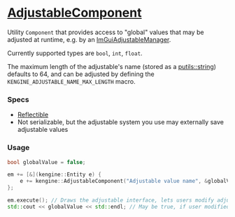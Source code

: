 # [AdjustableComponent](AdjustableComponent.hpp)

Utility `Component` that provides access to "global" values that may be adjusted at runtime, e.g. by an [ImGuiAdjustableManager](../gameobjects/ImGuiAdjustableManager.md).

Currently supported types are `bool`, `int`, `float`.

The maximum length of the adjustable's name (stored as a [putils::string](https://github.com/phiste/putils/blob/master/string.hpp)) defaults to 64, and can be adjusted by defining the `KENGINE_ADJUSTABLE_NAME_MAX_LENGTH` macro.

### Specs

* [Reflectible](https://github.com/phiste/putils/blob/master/reflection.md)
* Not serializable, but the adjustable system you use may externally save adjustable values

### Usage

```c++
bool globalValue = false;

em += [&](kengine::Entity e) {
    e += kengine::AdjustableComponent("Adjustable value name", &globalValue);
};

em.execute(); // Draws the adjustable interface, lets users modify adjustable
std::cout << globalValue << std::endl; // May be true, if user modified it
```
